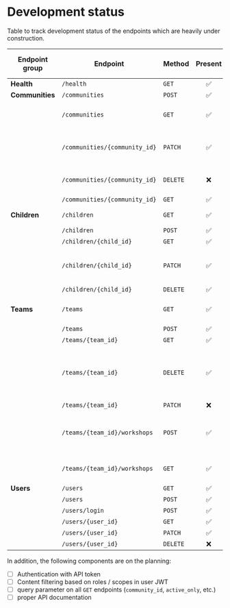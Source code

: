 # Development status

Table to track development status of the endpoints which are heavily under construction.

| **Endpoint group** | **Endpoint**                  | **Method** |     **Present**    |   **Functional**   |     **Tested**     | **To be implemented changes**                                  |
|--------------------|-------------------------------|------------|:------------------:|:------------------:|:------------------:|----------------------------------------------------------------|
| **Health**         | `/health`                     | `GET`      | :white_check_mark: | :white_check_mark: | :white_check_mark: |                                                                |
| **Communities**    | `/communities`                | `POST`     | :white_check_mark: | :white_check_mark: | :white_check_mark: |                                                                |
|                    | `/communities`                | `GET`      | :white_check_mark: | :white_check_mark: | :white_check_mark: | - [ ] add `is_active` to response                              |
|                    | `/communities/{community_id}` | `PATCH`    | :white_check_mark: | :white_check_mark: | :white_check_mark: | - [ ] changing active status on `PATCH` does not work          |
|                    | `/communities/{community_id}` | `DELETE`   |         :x:        |                    |                    | - [ ] full cascading (to be discussed)                         |
|                    | `/communities/{community_id}` | `GET`      | :white_check_mark: | :white_check_mark: | :white_check_mark: |                                                                |
| **Children**       | `/children`                   | `GET`      | :white_check_mark: | :white_check_mark: | :white_check_mark: | - [ ] review response                                          |
|                    | `/children`                   | `POST`     | :white_check_mark: | :white_check_mark: | :white_check_mark: |                                                                |
|                    | `/children/{child_id}`        | `GET`      | :white_check_mark: | :white_check_mark: | :white_check_mark: |                                                                |
|                    | `/children/{child_id}`        | `PATCH`    | :white_check_mark: | :white_check_mark: | :white_check_mark: | - [ ] changing active status on `PATCH` does not work          |
|                    | `/children/{child_id}`        | `DELETE`   | :white_check_mark: | :white_check_mark: |         :x:        | - [ ] cascading                                                |
| **Teams**          | `/teams`                      | `GET`      | :white_check_mark: | :white_check_mark: | :white_check_mark: | - [ ] add `is_active` flag to response                         |
|                    | `/teams`                      | `POST`     | :white_check_mark: | :white_check_mark: | :white_check_mark: |                                                                |
|                    | `/teams/{team_id}`            | `GET`      | :white_check_mark: | :white_check_mark: | :white_check_mark: |                                                                |
|                    | `/teams/{team_id}`            | `DELETE`   | :white_check_mark: | :white_check_mark: | :white_check_mark: | - cascading children implemented, cascading to attendance not yet.                                                           |
|                    | `/teams/{team_id}`            | `PATCH`    |         :x:        |                    |                    |                                                                |
|                    | `/teams/{team_id}/workshops`  | `POST`     | :white_check_mark: | :white_check_mark: | :white_check_mark: | - autoset `in_active` to `False` when `workhshop_number` is 12 |
|                    | `/teams/{team_id}/workshops`  | `GET`      | :white_check_mark: | :white_check_mark: | :white_check_mark: | - response model to be improved                                |
| **Users**          | `/users`                      | `GET`      | :white_check_mark: |         :x:        |                    |                                                                |
|                    | `/users`                      | `POST`     | :white_check_mark: |         :x:        |                    |                                                                |
|                    | `/users/login`                | `POST`     | :white_check_mark: |         :x:        |                    |                                                                |
|                    | `/users/{user_id}`            | `GET`      | :white_check_mark: |         :x:        |                    |                                                                |
|                    | `/users/{user_id}`            | `PATCH`    | :white_check_mark: |         :x:        |                    |                                                                |
|                    | `/users/{user_id}`            | `DELETE`   |         :x:        |                    |                    |                                                                |

In addition, the following components are on the planning:
- [ ] Authentication with API token
- [ ] Content filtering based on roles / scopes in user JWT
- [ ] query parameter on all `GET` endpoints (`community_id`, `active_only`, etc.)
- [ ] proper API documentation
